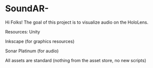 # SoundAR-

Hi Folks! The goal of this project is to visualize audio on the HoloLens. 

Resources:
  Unity
  
  Inkscape (for graphics resources)
  
  Sonar Platinum (for audio)
  
All assets are standard (nothing from the asset store, no new scripts)
